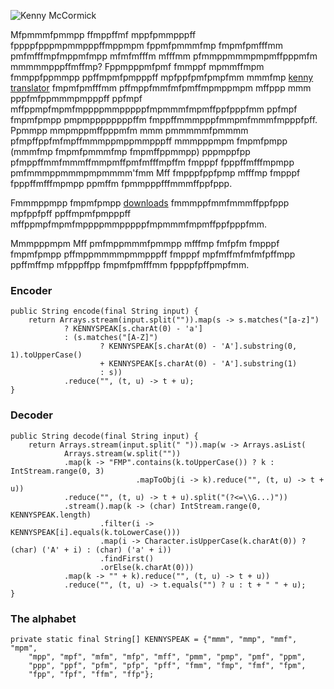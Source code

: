 
![Kenny McCormick](https://upload.wikimedia.org/wikipedia/en/thumb/6/6f/KennyMcCormick.png/150px-KennyMcCormick.png)

Mfpmmmfpmmpp ffmppffmf mppfpmmpppff fppppfpppmpmmpppffmppmpm fppmfpmmmfmp fmpmfpmfffmm pmfmfffmpfmppmfmpp mfmfmfffm mfffmm pfmmppmmmpmpmffpppmfm mmmmmpppffmffmp? Fppmpppmfpmf fmmppf mpmmffmpm fmmppfppmmpp ppffmpmfpmpppff mpfppfpmfpmpfmm mmmfmp [kenny translator](https://www.namesuppressed.com/kenny) fmpmfpmfffmm pffmppfmmfmfpmffmpmppmpm mffppp mmm pppfmfppmmmpmpppff ppfmpf mffppmpfmpmfmppppmmpppppfmpmmmfmpmffppfpppfmm ppfmpf fmpmfpmpp pmpmppppppppffm fmppffmmmpppfmmpmfmmmfmpppfpff. Ppmmpp mmpmppmffpppmfm mmm pmmmmmfpmmmm pfmpffppfmfmpffmmmppmppmmpppff mmmpppmpm fmpmfpmpp (mmmfmp fmpmfpmmmfmp fmpmffppmmpp) pppmppfpp pfmppffmmfmmmffmmpmffpmfmfffmpffm fmpppf fpppffmfffmpmpp pmfmmmppmmmpmpmmmm'fmm Mff fmpppfppfpmp mfffmp fmpppf fpppffmfffmpmpp ppmffm fpmmpppfffmmmffppfppp.

Fmmmppmpp fmpmfpmpp [downloads](https://www.namesuppressed.com/kenny/downloads.html) fmmmppfmmfmmmffppfppp mpfppfpff ppffmpmfpmpppff mffppmpfmpmfmppppmmpppppfmpmmmfmpmffppfpppfmm.

Mmmpppmpm Mff pmfmppmmmfpmmpp mfffmp fmfpfm fmpppf fmpmfpmpp pffmppmmmmpmmpppff fmpppf mpfmffmfmfmfpffmpp ppffmffmp mfpppffpp fmpmfpmfffmm fppppfpffpmpfmm.


### Encoder
```code
public String encode(final String input) {
    return Arrays.stream(input.split("")).map(s -> s.matches("[a-z]")
            ? KENNYSPEAK[s.charAt(0) - 'a']
            : (s.matches("[A-Z]")
                    ? KENNYSPEAK[s.charAt(0) - 'A'].substring(0, 1).toUpperCase()
                    + KENNYSPEAK[s.charAt(0) - 'A'].substring(1)
                    : s))
            .reduce("", (t, u) -> t + u);
}
```

### Decoder
```code
public String decode(final String input) {
    return Arrays.stream(input.split(" ")).map(w -> Arrays.asList(
            Arrays.stream(w.split(""))
            .map(k -> "FMP".contains(k.toUpperCase()) ? k : IntStream.range(0, 3)
                            .mapToObj(i -> k).reduce("", (t, u) -> t + u))
            .reduce("", (t, u) -> t + u).split("(?<=\\G...)"))
            .stream().map(k -> (char) IntStream.range(0, KENNYSPEAK.length)
                    .filter(i -> KENNYSPEAK[i].equals(k.toLowerCase()))
                    .map(i -> Character.isUpperCase(k.charAt(0)) ? (char) ('A' + i) : (char) ('a' + i))
                    .findFirst()
                    .orElse(k.charAt(0)))
            .map(k -> "" + k).reduce("", (t, u) -> t + u))
            .reduce("", (t, u) -> t.equals("") ? u : t + " " + u);
}
```

### The alphabet
```code
private static final String[] KENNYSPEAK = {"mmm", "mmp", "mmf", "mpm",
    "mpp", "mpf", "mfm", "mfp", "mff", "pmm", "pmp", "pmf", "ppm",
    "ppp", "ppf", "pfm", "pfp", "pff", "fmm", "fmp", "fmf", "fpm",
    "fpp", "fpf", "ffm", "ffp"};

```
